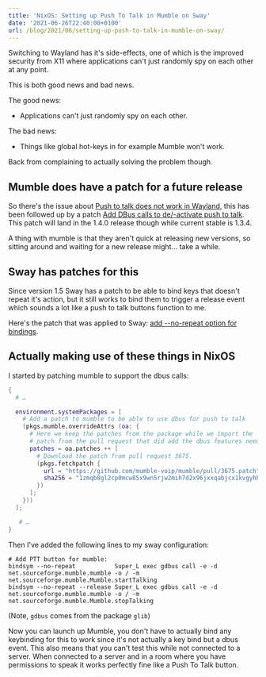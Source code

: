 ```yaml
---
title: 'NixOS: Setting up Push To Talk in Mumble on Sway'
date: '2021-06-26T22:40:00+0100'
url: /blog/2021/06/setting-up-push-to-talk-in-mumble-on-sway/
---
```


Switching to Wayland has it's side-effects, one of which is the improved
security from X11 where applications can't just randomly spy on each other at
any point.

This is both good news and bad news.

The good news:

- Applications can't just randomly spy on each other.

The bad news:

- Things like global hot-keys in for example Mumble won't work.

Back from complaining to actually solving the problem though.

## Mumble does have a patch for a future release

So there's the issue about [Push to talk does not work in Wayland](https://github.com/mumble-voip/mumble/issues/3243), this has
been followed up by a patch [Add DBus calls to de/-activate push to talk](https://github.com/mumble-voip/mumble/pull/3675). This
patch will land in the 1.4.0 release though while current stable is 1.3.4.

A thing with mumble is that they aren't quick at releasing new versions, so
sitting around and waiting for a new release might… take a while.

## Sway has patches for this

Since version 1.5 Sway has a patch to be able to bind keys that doesn't
repeat it's action, but it still works to bind them to trigger a release
event which sounds a lot like a push to talk buttons function to me.

Here's the patch that was applied to Sway: [add --no-repeat option for bindings](https://github.com/swaywm/sway/pull/5132).

## Actually making use of these things in NixOS

I started by patching mumble to support the dbus calls:

```nix
{
  # …

  environment.systemPackages = [
    # Add a patch to mumble to be able to use dbus for push to talk
    (pkgs.mumble.overrideAttrs (oa: {
      # Here we keep the patches from the package while we import the
      # patch from the pull request that did add the dbus features needed.
      patches = oa.patches ++ [
        # Download the patch from pull request 3675.
        (pkgs.fetchpatch {
          url = "https://github.com/mumble-voip/mumble/pull/3675.patch";
          sha256 = "1zmqb8gl2cp0mcw85x9wn5rjw2mih7d2x96jxxqabjcx1kvgyhh3";
        })
      ];
    }))
  ];

   # …
}
```

Then I've added the following lines to my sway configuration:

```plain
# Add PTT button for mumble:
bindsym --no-repeat           Super_L exec gdbus call -e -d net.sourceforge.mumble.mumble -o / -m net.sourceforge.mumble.Mumble.startTalking
bindsym --no-repeat --release Super_L exec gdbus call -e -d net.sourceforge.mumble.mumble -o / -m net.sourceforge.mumble.Mumble.stopTalking
```

(Note, `gdbus` comes from the package `glib`)

Now you can launch up Mumble, you don't have to actually bind any keybinding
for this to work since it's not actually a key bind but a dbus event. This
also means that you can't test this while not connected to a server. When
connected to a server and in a room where you have permissions to speak it
works perfectly fine like a Push To Talk button.
